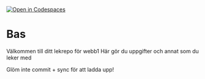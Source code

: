 [![Open in Codespaces](https://classroom.github.com/assets/launch-codespace-2972f46106e565e64193e422d61a12cf1da4916b45550586e14ef0a7c637dd04.svg)](https://classroom.github.com/open-in-codespaces?assignment_repo_id=15639692)
# Bas 
Välkommen till ditt lekrepo för webb1
Här gör du uppgifter och annat som du leker med

Glöm inte commit + sync för att ladda upp!
